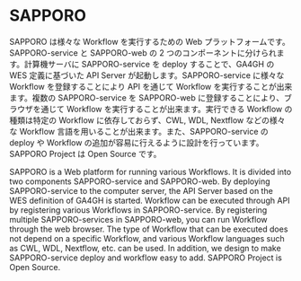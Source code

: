# SAPPORO

SAPPORO は様々な Workflow を実行するための Web プラットフォームです。SAPPORO-service と SAPPORO-web の 2 つのコンポーネントに分けられます。計算機サーバに SAPPORO-service を deploy することで、GA4GH の WES 定義に基づいた API Server が起動します。SAPPORO-service に様々な Workflow を登録することにより API を通じて Workflow を実行することが出来ます。複数の SAPPORO-service を SAPPORO-web に登録することにより、ブラウザを通じて Workflow を実行することが出来ます。実行できる Workflow の種類は特定の Workflow に依存しておらず、CWL, WDL, Nextflow などの様々な Workflow 言語を用いることが出来ます。また、SAPPORO-service の deploy や Workflow の追加が容易に行えるように設計を行っています。SAPPORO Project は Open Source です。

SAPPORO is a Web platform for running various Workflows. It is divided into two components SAPPORO-service and SAPPORO-web. By deploying SAPPORO-service to the computer server, the API Server based on the WES definition of GA4GH is started. Workflow can be executed through API by registering various Workflows in SAPPORO-service. By registering multiple SAPPORO-services in SAPPORO-web, you can run Workflow through the web browser. The type of Workflow that can be executed does not depend on a specific Workflow, and various Workflow languages such as CWL, WDL, Nextflow, etc. can be used. In addition, we design to make SAPPORO-service deploy and workflow easy to add. SAPPORO Project is Open Source.
